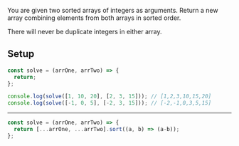 You are given two sorted arrays of integers as arguments. Return a new array combining elements from both arrays in sorted order.

There will never be duplicate integers in either array.

## Setup

```js
const solve = (arrOne, arrTwo) => {
  return;
};

console.log(solve([1, 10, 20], [2, 3, 15])); // [1,2,3,10,15,20]
console.log(solve([-1, 0, 5], [-2, 3, 15])); // [-2,-1,0,3,5,15]
```

---

```js
const solve = (arrOne, arrTwo) => {
  return [...arrOne, ...arrTwo].sort((a, b) => (a-b));
};
```
